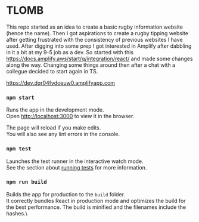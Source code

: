 # TLOMB
This repo started as an idea to create a basic rugby information website (hence the name). Then I got aspirations to create a rugby tipping website after getting frustrated with the consistency of previous websites I have used. After digging into some prep I got interested in Amplify after dabbling in it a bit at my 9-5 job as a dev. So started with this https://docs.amplify.aws/start/q/integration/react/ and made some changes along the way. Changing some things around then after a chat with a collegue decided to start again in TS. 

https://dev.dqr04fvdoeuw0.amplifyapp.com

### `npm start`
Runs the app in the development mode.\
Open [http://localhost:3000](http://localhost:3000) to view it in the browser.

The page will reload if you make edits.\
You will also see any lint errors in the console.

### `npm test`
Launches the test runner in the interactive watch mode.\
See the section about [running tests](https://facebook.github.io/create-react-app/docs/running-tests) for more information.

### `npm run build`
Builds the app for production to the `build` folder.\
It correctly bundles React in production mode and optimizes the build for the best performance.
The build is minified and the filenames include the hashes.\
